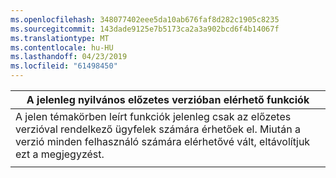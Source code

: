 ```yaml
---
ms.openlocfilehash: 348077402eee5da10ab676faf8d282c1905c8235
ms.sourcegitcommit: 143dade9125e7b5173ca2a3a902bcd6f4b14067f
ms.translationtype: MT
ms.contentlocale: hu-HU
ms.lasthandoff: 04/23/2019
ms.locfileid: "61498450"
---
```

|                                                                     A jelenleg nyilvános előzetes verzióban elérhető funkciók                                                                      |
|----------------------------------------------------------------------------------------------------------------------------------------------------------------------|
| A jelen témakörben leírt funkciók jelenleg csak az előzetes verzióval rendelkező ügyfelek számára érhetőek el. Miután a verzió minden felhasználó számára elérhetővé vált, eltávolítjuk ezt a megjegyzést. |
|                                                                                                                                                                      |

